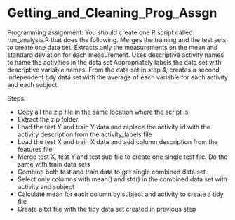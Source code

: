 # Getting_and_Cleaning_Prog_Assgn

Programming assignment:
You should create one R script called run_analysis.R that does the following. 
Merges the training and the test sets to create one data set.
Extracts only the measurements on the mean and standard deviation for each measurement. 
Uses descriptive activity names to name the activities in the data set
Appropriately labels the data set with descriptive variable names. 
From the data set in step 4, creates a second, independent tidy data set with the average of each variable for each activity and each subject.

Steps:
- Copy all the zip file in the same location where the script is
- Extract the zip folder
- Load the test Y and train Y data and replace the activity id with the activity description from the activity_labels file
- Load the test X and train X data and add column description from the features file
- Merge test X, test Y and test sub file to create one single test file. Do the same with train data sets
- Combine both test and train data to get single combined data set
- Select only columns with mean() and std() in the combined data set with activity and subject
- Calculate mean for each column by subject and activity to create a tidy file
- Create a txt file with the tidy data set created in previous step

